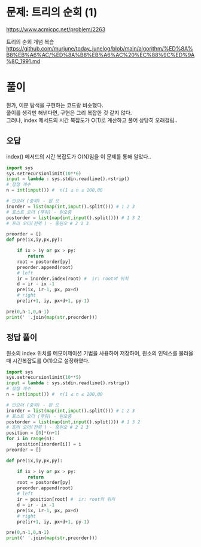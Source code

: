 # 문제: 트리의 순회 (1)
https://www.acmicpc.net/problem/2263

트리의 순회 개념 복습  
https://github.com/murjune/today_junelog/blob/main/algorithm/%ED%8A%B8%EB%A6%AC/%ED%8A%B8%EB%A6%AC%20%EC%88%9C%ED%9A%8C_1991.md
# 풀이

뭔가, 이분 탐색을 구현하는 코드랑 비슷했다.  
풀이를 생각만 해낸다면, 구현은 그리 복잡한 것 같지 않다.  
그러나, index 메서드의 시간 복잡도가 O(1)로 계산하고 풀어 상당히 오래걸림..
## 오답
index() 메서드의 시간 복잡도가 O(N)임을 이 문제를 통해 알았다.. 
``` python
import sys
sys.setrecursionlimit(10**6)
input = lambda : sys.stdin.readline().rstrip()
# 정점 개수
n = int(input()) #  n(1 ≤ n ≤ 100,00

# 인오더 (중위) - 왼 오
inorder = list(map(int,input().split())) # 1 2 3
# 포스트 오더 (후위) - 왼오중
postorder = list(map(int,input().split())) # 1 3 2
# 프리 오더(전위 ) - 중왼오 # 2 1 3

preorder = []
def pre(ix,iy,px,py):

    if ix > iy or px > py:
        return
    root = postorder[py]
    preorder.append(root)
    # left
    ir = inorder.index(root) #  ir: root의 위치
    d = ir - ix -1
    pre(ix, ir-1, px, px+d)
    # right
    pre(ir+1, iy, px+d+1, py-1)

pre(0,n-1,0,n-1)
print(' '.join(map(str,preorder)))
```
## 정답 풀이

원소의 index 위치를 메모이제이션 기법을 사용하여 저장하여, 원소의 인덱스를 불러올 때 시간복잡도를 O(1)으로 설정하였다.
``` python
import sys
sys.setrecursionlimit(10**5)
input = lambda : sys.stdin.readline().rstrip()
# 정점 개수
n = int(input()) #  n(1 ≤ n ≤ 100,00

# 인오더 (중위) - 왼 오
inorder = list(map(int,input().split())) # 1 2 3
# 포스트 오더 (후위) - 왼오중
postorder = list(map(int,input().split())) # 1 3 2
# 프리 오더(전위 ) - 중왼오 # 2 1 3
position = [0]*(n+1)
for i in range(n):
    position[inorder[i]] = i
preorder = []

def pre(ix,iy,px,py):

    if ix > iy or px > py: 
        return
    root = postorder[py]
    preorder.append(root)
    # left
    ir = position[root] #  ir: root의 위치
    d = ir - ix -1
    pre(ix, ir-1, px, px+d)
    # right
    pre(ir+1, iy, px+d+1, py-1)

pre(0,n-1,0,n-1)
print(' '.join(map(str,preorder)))
```
